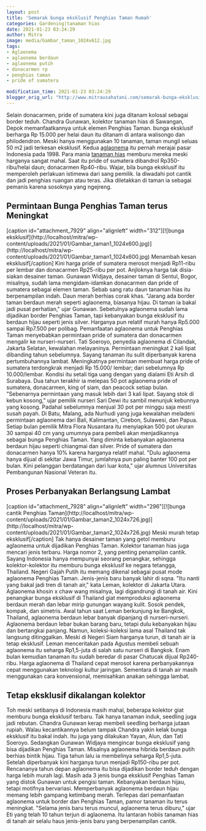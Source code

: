```yaml
---
layout: post
title: 'Semarak bunga eksklusif Penghias Taman Rumah'
categories: Gardening|tanaman hias
date: 2021-01-23 03:24:29
author: Mitra
image: media/Gambar_taman_1024x612.jpg
tags:
- Aglaonema
- aglaonema berdaun
- aglaonema putih
- donacarmen rp
- penghias taman
- pride of sumatera

modification_time: 2021-01-23 03:24:29
blogger_orig_url: "http://www.mitrausahatani.com/semarak-bunga-eksklusif-penghias-taman.html"
---
```


Selain donacarmen, pride of sumatera kini juga ditanam kolosal sebagai border
teduh. Chandra Gunawan, kolektor tanaman hias di Sawangan, Depok
memanfaatkannya untuk elemen Penghias Taman. bunga eksklusif berharga Rp
15.000 per helai daun itu ditanam di antara walisongo dan philodendron. Meski
hanya menggunakan 10 tanaman, taman mungil seluas 50 m2 jadi terkesan
eksklusif. Kedua [aglaonema](https://www.mitrausahatani.com/topik/aglaonema
"aglaonema") itu pernah merajai pasar Indonesia pada 1998. Para mania [tanaman
hias](https://www.mitrausahatani.com/tanaman-hias "tanaman hias") memburu mereka meski
harganya sangat mahal. Saat itu pride of sumatera dibandrol Rp350-ribu/helai
daun; donacarmen Rp40-ribu. Wajar, bila bunga eksklusif itu memperoleh
perlakuan istimewa dari sang pemilik. Ia diwadahi pot cantik dan jadi penghias
ruangan atau teras. Jika diletakkan di taman ia sebagai pemanis karena
sosoknya yang ngejreng.

## Permintaan Bunga Penghias Taman terus Meningkat

[caption id="attachment_7929" align="alignleft" width="312"][![bunga
eksklusif](http://localhost/mitra/wp-
content/uploads/2021/01/Gambar_taman1_1024x600.jpg)](http://localhost/mitra/wp-
content/uploads/2021/01/Gambar_taman1_1024x600.jpg) Menambah kesan
eksklusif[/caption] Kini harga pride of sumatera merosot menjadi Rp11-ribu per
lembar dan donacarmen Rp25-ribu per pot. Anjloknya harga tak disia-siakan
desainer taman. Gunawan Widjaya, desainer taman di Sentul, Bogor, misalnya,
sudah lama mengidam-idamkan donacarmen dan pride of sumatera sebagai elemen
taman. Sebab sang ratu daun tanaman hias itu berpenampilan indah. Daun merah
berhias corak khas. "Jarang ada border taman berdaun merah seperti aglaonema,
biasanya hijau. Di taman ia bakal jadi pusat perhatian," ujar Gunawan.
Sebetulnya aglaonema sudah lama dijadikan border Penghias Taman, tapi
kebanyakan bunga eksklusif itu berdaun hijau seperti jenis silver. Harganya
pun relatif murah hanya Rp5.000 sampai Rp7.500 per polibag. Pemanfaatan
aglaonema untuk Penghias Taman menyebabkan permintaan pride of sumatera dan
donacarmen mengalir ke nurseri-nurseri. Tati Soeroyo, penyedia aglaonema di
Cilandak, Jakarta Selatan, kewalahan melayaninya. Permintaan meningkat 2 kali
lipat dibanding tahun sebelumnya. Sayang tanaman itu sulit diperbanyak karena
pertumbuhannya lambat. Meningkatnya permintaan membuat harga pride of sumatera
terdongkrak menjadi Rp 15.000/ lembar; dari sebelumnya Rp 10.000/lembar.
Kondisi itu setali tiga uang dengan yang dialami Eti Arsih di Surabaya. Dua
tahun terakhir ia melepas 50 pot aglaonema pride of sumatera, donacarmen, king
of siam, dan peacock setiap bulan. "Sebenarnya permintaan yang masuk lebih
dari 3 kali lipat. Sayang stok di kebun kosong," ujar pemilik nurseri Sari
Dewi itu sambil menunjuk kebunnya yang kosong. Padahal sebelumnya menjual 30
pot per minggu saja mesti susah payah. Di Batu, Malang, ada Nurhudi yang juga
kewalahan meladeni permintaan aglaonema dari Bali, Kalimantan, Cirebon,
Sulawesi, dan Papua. Setiap bulan pemilik Mitra Flora Nusantara itu menyiapkan
500 pot ukuran 30 sampai 40 cm yang umumnya para pembeli akan menjadikannya
sebagai bunga Penghias Taman. Yang diminta kebanyakan aglaonema berdaun hijau
seperti chiangmai dan silver. Pride of sumatera dan donacarmen hanya 10%
karena harganya relatif mahal. "Dulu aglaonema hanya dijual di sekitar Jawa
Timur, jumlahnya pun paling banter 100 pot per bulan. Kini pelanggan
berdatangan dari luar kota," ujar alumnus Universitas Pembangunan Nasional
Veteran itu.

## Proses Perbanyakan Berlangsung Lambat

[caption id="attachment_7928" align="alignleft" width="296"][![bunga cantik
Penghias Taman](http://localhost/mitra/wp-
content/uploads/2021/01/Gambar_taman2_1024x726.jpg)](http://localhost/mitra/wp-
content/uploads/2021/01/Gambar_taman2_1024x726.jpg) Meski murah tetap
eksklusif[/caption] Tak hanya desainer taman yang getol memburu aglaonema
untuk dijadikan Penghias Taman. Kolektor tanaman hias juga mencari jenis
terbaru. Harga nomor 2, yang penting penampilan cantik. Sayang Indonesia hanya
mempunyai seorang penangkar, sehingga kolektor-kolektor itu memburu bunga
eksklusif ke negara tetangga, Thailand. Negeri Gajah Putih itu memang dikenal
sebagai pusat mode aglaonema Penghias Taman. Jenis-jenis baru banyak lahir di
sqna. "Itu nanti yang bakal jadi tren di tanah air," kata Leman, kolektor di
Jakarta Utara. Aglaonema khosin x chaw wang misalnya, lagi digandrungi di
tanah air. Kini penangkar bunga eksklusif di Thailand giat memproduksi
aglaonema berdaun merah dan lebar mirip gunungan wayang kulit. Sosok pendek,
kompak, dan simetris. Awal tahun saat Leman berkunjung ke Bangkok, Thailand,
aglaonema berdaun lebar banyak dipanjang di nurseri-nurseri. Aglaonema berdaun
lebar bukan barang baru, tetapi dulu kebanyakan hijau dan bertangkai panjang.
Namun, koleksi-koleksi lama asal Thailand tak langsung ditinggalkan. Meski di
Negeri Siam harganya turun, di tanah air ia tetap eksklusif. Leman
menceritakan pada Agustus membeli sebuah aglaonema itu seharga Rp1,5-juta di
salah satu nurseri di Bangkok. Enam bulan kemudian tanaman itu sudah beredar
di pasar Chatucak dijual Rp240-ribu. Harga aglaonema di Thailand cepat merosot
karena perbanyakannya cepat menggunakan teknologi kultur jaringan. Sementara
di tanah air masih menggunakan cara konvensional, memisahkan anakan sehingga
lambat.

## Tetap eksklusif dikalangan kolektor

Toh meski setibanya di Indonesia masih mahal, beberapa kolektor giat memburu
bunga eksklusif terbaru. Tak hanya tanaman induk, seedling juga jadi rebutan.
Chandra Gunawan kerap membeli seedling berharga jutaan rupiah. Walau
kecantikannya belum tampak Chandra yakin kelak bunga eksklusif itu bakal
indah. Itu juga yang dilakukan Yayan, Alun, dan Tati Soeroyo. Sedangkan
Gunawan Widjaya mengincar bunga eksklusif yang bisa dijadikan Penghias Taman.
Misalnya aglaonema hibrida berdaun putih berhias bintik hijau. Tiga tahun lalu
ia membelinya seharga Rp1,5-juta. Setelah diperbanyak kini harganya turun
menjadi Rp150-ribu per pot. Rencananya tahun depan aglaonema itu bisa
dijadikan border teduh dengan harga lebih murah lagi. Masih ada 3 jenis bunga
eksklusif Penghias Taman yang distok Gunawan untuk pengisi taman. Kebanyakan
berdaun hijau, tetapi motifnya bervariasi. Memperbanyak aglaonema berdaun
hijau memang lebih gampang ketimbang merah. Terlepas dari pemanfaatan
aglaonema untuk border dan Penghias Taman, pamor tanaman itu terus meningkat.
"Selama jenis baru terus muncul, aglaonema terus diburu," ujar Eti yang telah
10 tahun terjun di aglaonema. Itu lantaran hobiis tanaman hias di tanah air
selalu haus jenis-jenis baru yang berpenampilan cantik.



